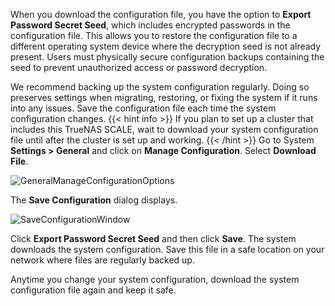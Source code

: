 ---
---

When you download the configuration file, you have the option to **Export Password Secret Seed**, which includes encrypted passwords in the configuration file. 
This allows you to restore the configuration file to a different operating system device where the decryption seed is not already present. 
Users must physically secure configuration backups containing the seed to prevent unauthorized access or password decryption.

We recommend backing up the system configuration regularly. 
Doing so preserves settings when migrating, restoring, or fixing the system if it runs into any issues. 
Save the configuration file each time the system configuration changes.
{{< hint info >}}
If you plan to set up a cluster that includes this TrueNAS SCALE, wait to download your system configuration file until after the cluster is set up and working.
{{< /hint >}}
Go to System **Settings > General** and click on **Manage Configuration**. Select **Download File**.

![GeneralManageConfigurationOptions](/images/SCALE/22.02/GeneralManageConfigurationOptions.png "Download Configuration File")

The **Save Configuration** dialog displays. 

![SaveConfigurationWindow](/images/SCALE/22.02/SaveConfigurationWindow.png "Save Configuration")

Click **Export Password Secret Seed** and then click **Save**. The system downloads the system configuration. Save this file in a safe location on your network where files are regularly backed up. 

Anytime you change your system configuration, download the system configuration file again and keep it safe.